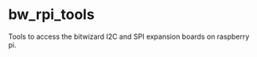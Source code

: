bw_rpi_tools
============

Tools to access the bitwizard I2C and SPI expansion boards
on raspberry pi. 
